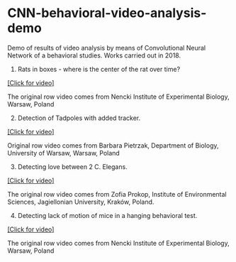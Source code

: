 # CNN-behavioral-video-analysis-demo
Demo of results of video analysis by means of Convolutional Neural Network of a behavioral studies. Works carried out in 2018.

1. Rats in boxes - where is the center of the rat over time?

[[Click for video]](https://youtu.be/hEPmli1P_ns)

The original row video comes from Nencki Institute of Experimental Biology, Warsaw, Poland

2. Detection of Tadpoles with added tracker.

[[Click for video]](https://youtu.be/4gF8aINjs2A)

Original row video comes from Barbara Pietrzak, Department of Biology, University of Warsaw, Warsaw, Poland

3. Detecting love between 2 C. Elegans. 

[[Click for video]](https://youtu.be/H9IqnJk-I_w)

The original row video comes from Zofia Prokop, Institute of Environmental Sciences, Jagiellonian University, Kraków, Poland.

4. Detecting lack of motion of mice in a hanging behavioral test.

[[Click for video]](https://youtu.be/Qx065RrKeR0)

The original row video comes from Nencki Institute of Experimental Biology, Warsaw, Poland
